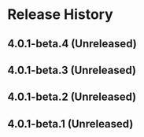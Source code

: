 # Release History

## 4.0.1-beta.4 (Unreleased)


## 4.0.1-beta.3 (Unreleased)


## 4.0.1-beta.2 (Unreleased)


## 4.0.1-beta.1 (Unreleased)
